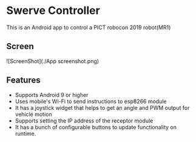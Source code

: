 # Swerve Controller

This is an Android app to control a PICT robocon 2019 robot(MR1)

## Screen

![ScreenShot](./App screenshot.png)

## Features

- Supports Android 9 or higher
- Uses mobile's Wi-Fi to send instructions to esp8266 module
- It has a joystick widget that helps to get an angle and PWM output for vehicle motion
- Supports setting the IP address of the receptor module
- It has a bunch of configurable buttons to update functionality on runtime.

